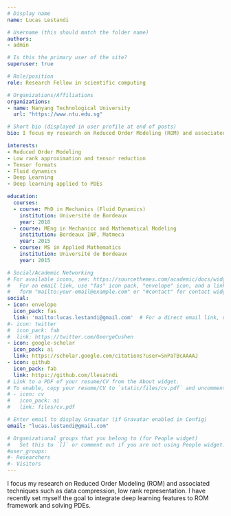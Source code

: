 ```yaml
---
# Display name
name: Lucas Lestandi

# Username (this should match the folder name)
authors:
- admin

# Is this the primary user of the site?
superuser: true

# Role/position
role: Research Fellow in scientific computing

# Organizations/Affiliations
organizations:
- name: Nanyang Technological University
  url: "https://www.ntu.edu.sg"

# Short bio (displayed in user profile at end of posts)
bio: I focus my research on Reduced Order Modeling (ROM) and associated techniques such as data compression, low rank representation. I have recently set myself the goal to integrate deep learning features to ROM framework and solving PDEs.

interests:
- Reduced Order Modeling
- Low rank approximation and tensor reduction
- Tensor formats
- Fluid dynamics
- Deep Learning
- Deep learning applied to PDEs

education:
  courses:
  - course: PhD in Mechanics (Fluid Dynamics)
    institution: Université de Bordeaux
    year: 2018
  - course: MEng in Mechanicc and Mathematical Modeling
    institution: Bordeaux INP, Matmeca
    year: 2015
  - course: MS in Applied Mathematics
    institution: Université de Bordeaux
    year: 2015

# Social/Academic Networking
# For available icons, see: https://sourcethemes.com/academic/docs/widgets/#icons
#   For an email link, use "fas" icon pack, "envelope" icon, and a link in the
#   form "mailto:your-email@example.com" or "#contact" for contact widget.
social:
- icon: envelope
  icon_pack: fas
  link: 'mailto:lucas.lestandi@gmail.com'  # For a direct email link, use "mailto:test@example.org".
#- icon: twitter
#  icon_pack: fab
#  link: https://twitter.com/GeorgeCushen
- icon: google-scholar
  icon_pack: ai
  link: https://scholar.google.com/citations?user=SnPaTBcAAAAJ
- icon: github
  icon_pack: fab
  link: https://github.com/llesatndi
# Link to a PDF of your resume/CV from the About widget.
# To enable, copy your resume/CV to `static/files/cv.pdf` and uncomment the lines below.  
# - icon: cv
#   icon_pack: ai
#   link: files/cv.pdf

# Enter email to display Gravatar (if Gravatar enabled in Config)
email: "lucas.lestandi@gmail.com"

# Organizational groups that you belong to (for People widget)
#   Set this to `[]` or comment out if you are not using People widget.  
#user_groups:
#- Researchers
#- Visitors
---
```


I focus my research on Reduced Order Modeling (ROM) and associated techniques such as data compression, low rank representation. I have recently set myself the goal to integrate deep learning features to ROM framework and solving PDEs.
